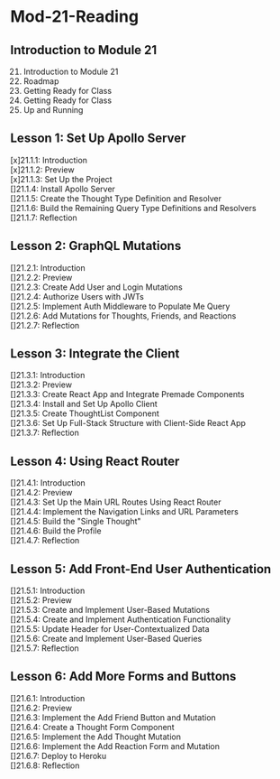 # Mod-21-Reading


## Introduction to Module 21
21. Introduction to Module 21  
22. Roadmap  
23. Getting Ready for Class  
24. Getting Ready for Class  
25. Up and Running  

## Lesson 1: Set Up Apollo Server  
[x]21.1.1: Introduction  
[x]21.1.2: Preview  
[x]21.1.3: Set Up the Project  
[]21.1.4: Install Apollo Server  
[]21.1.5: Create the Thought Type Definition and Resolver  
[]21.1.6: Build the Remaining Query Type Definitions and Resolvers   
[]21.1.7: Reflection   
   
## Lesson 2: GraphQL Mutations   
[]21.2.1: Introduction   
[]21.2.2: Preview   
[]21.2.3: Create Add User and Login Mutations   
[]21.2.4: Authorize Users with JWTs   
[]21.2.5: Implement Auth Middleware to Populate Me Query   
[]21.2.6: Add Mutations for Thoughts, Friends, and Reactions   
[]21.2.7: Reflection   
   
## Lesson 3: Integrate the Client   
[]21.3.1: Introduction   
[]21.3.2: Preview   
[]21.3.3: Create React App and Integrate Premade Components   
[]21.3.4: Install and Set Up Apollo Client   
[]21.3.5: Create ThoughtList Component   
[]21.3.6: Set Up Full-Stack Structure with Client-Side React App   
[]21.3.7: Reflection   
   
## Lesson 4: Using React Router   
[]21.4.1: Introduction   
[]21.4.2: Preview   
[]21.4.3: Set Up the Main URL Routes Using React Router   
[]21.4.4: Implement the Navigation Links and URL Parameters   
[]21.4.5: Build the "Single Thought"   
[]21.4.6: Build the Profile     
[]21.4.7: Reflection   

## Lesson 5: Add Front-End User Authentication   
[]21.5.1: Introduction   
[]21.5.2: Preview   
[]21.5.3: Create and Implement User-Based Mutations   
[]21.5.4: Create and Implement Authentication Functionality   
[]21.5.5: Update Header for User-Contextualized Data   
[]21.5.6: Create and Implement User-Based Queries   
[]21.5.7: Reflection   

## Lesson 6: Add More Forms and Buttons   
[]21.6.1: Introduction   
[]21.6.2: Preview   
[]21.6.3: Implement the Add Friend Button and Mutation   
[]21.6.4: Create a Thought Form Component   
[]21.6.5: Implement the Add Thought Mutation   
[]21.6.6: Implement the Add Reaction Form and Mutation   
[]21.6.7: Deploy to Heroku   
[]21.6.8: Reflection   
